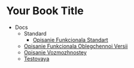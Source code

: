 # Your Book Title

- Docs
  - Standard
    * [Opisanie Funkcionala Standart](docs/standard/opisanie-funkcionala-standart.md)
  * [Opisanie Funkcionala Oblegchennoi Versii](docs/opisanie-funkcionala-oblegchennoi-versii.md)
  * [Opisanie Vozmozhnostey](docs/opisanie-vozmozhnostey.md)
  * [Testovaya](docs/testovaya.md)
